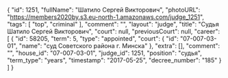 {
    "id": 1251,
    "fullName": "Шатило Сергей Викторович",
    "photoURL": "https://members2020by.s3.eu-north-1.amazonaws.com/judge_1251",
    "tags": [
        "top",
        "criminal"
    ],
    "comment": "",
    "layout": "judge",
    "title": "Судья Шатило Сергей Викторович",
    "court": null,
    "previousCourt": null,
    "career": [
        {
            "id": 58205,
            "term": 5,
            "type": "appointed",
            "court": {
                "id": "07-007-03-01",
                "name": "суд Советского района г. Минска"
            },
            "extra": [],
            "comment": "",
            "house_id": "07-007-03-01",
            "judge_id": 1251,
            "position": "судья",
            "term_type": "years",
            "timestamp": "2017-05-25",
            "decree_number": "185"
        }
    ]
}